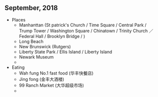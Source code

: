 ## September, 2018
* Places
  * Manhanttan (St patrick's Church / Time Square / Central Park / Trump Tower / Washington Square / Chinatown / Trinity Church ／ Federal Hall / Brooklyn Bridge / )
  * Long Beach
  * New Brunswick (Rutgers)
  * Liberty State Park / Ellis Island / Liberty Island
  * Newark Museum
  * 
* Eating
  * Wah fung No.1 fast food (华丰快餐店)
  * Jing fong (金丰大酒楼)
  * 99 Ranch Market (大华超级市场)
  * 
